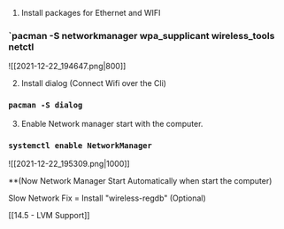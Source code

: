 1. Install packages for Ethernet and WIFI

### `pacman -S networkmanager wpa_supplicant wireless_tools netctl
![[2021-12-22_194647.png|800]]

2. Install dialog (Connect Wifi over the Cli)

### `pacman -S dialog`

3. Enable Network manager start with the computer.

### `systemctl enable NetworkManager`

![[2021-12-22_195309.png|1000]]

**(Now Network Manager Start Automatically when start the computer)

Slow Network Fix = Install "wireless-regdb" (Optional)

[[14.5 - LVM Support]]

